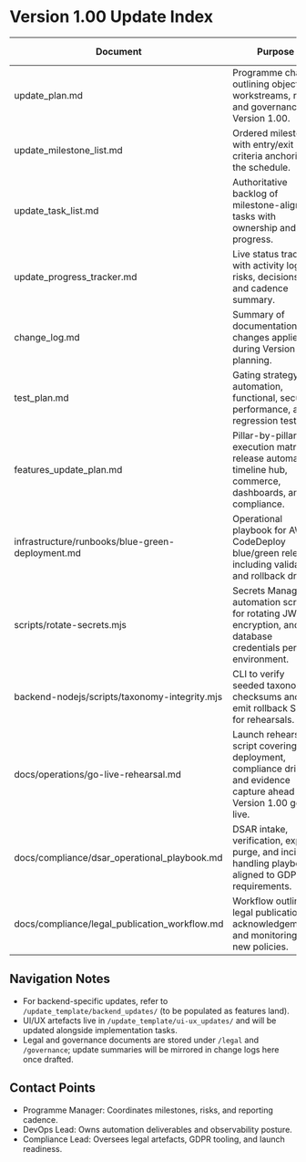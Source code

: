 # Version 1.00 Update Index

| Document | Purpose | Latest Update |
| --- | --- | --- |
| update_plan.md | Programme charter outlining objectives, workstreams, risks, and governance for Version 1.00. | 2024-06-02 |
| update_milestone_list.md | Ordered milestones with entry/exit criteria anchoring the schedule. | 2024-05-09 |
| update_task_list.md | Authoritative backlog of milestone-aligned tasks with ownership and progress. | 2024-06-02 |
| update_progress_tracker.md | Live status tracker with activity log, risks, decisions, and cadence summary. | 2024-06-02 |
| change_log.md | Summary of documentation changes applied during Version 1.00 planning. | 2024-06-02 |
| test_plan.md | Gating strategy for automation, functional, security, performance, and regression testing. | 2024-05-30 |
| features_update_plan.md | Pillar-by-pillar execution matrix for release automation, timeline hub, commerce, dashboards, and compliance. | 2024-06-02 |
| infrastructure/runbooks/blue-green-deployment.md | Operational playbook for AWS CodeDeploy blue/green releases including validation and rollback drills. | 2024-05-16 |
| scripts/rotate-secrets.mjs | Secrets Manager automation script for rotating JWT, encryption, and database credentials per environment. | 2024-05-16 |
| backend-nodejs/scripts/taxonomy-integrity.mjs | CLI to verify seeded taxonomy checksums and emit rollback SQL for rehearsals. | 2024-05-20 |
| docs/operations/go-live-rehearsal.md | Launch rehearsal script covering deployment, compliance drills, and evidence capture ahead of Version 1.00 go-live. | 2024-05-30 |
| docs/compliance/dsar_operational_playbook.md | DSAR intake, verification, export, purge, and incident handling playbook aligned to GDPR requirements. | 2024-05-30 |
| docs/compliance/legal_publication_workflow.md | Workflow outlining legal publication, acknowledgements, and monitoring for new policies. | 2024-05-30 |

## Navigation Notes
- For backend-specific updates, refer to `/update_template/backend_updates/` (to be populated as features land).
- UI/UX artefacts live in `/update_template/ui-ux_updates/` and will be updated alongside implementation tasks.
- Legal and governance documents are stored under `/legal` and `/governance`; update summaries will be mirrored in change logs here once drafted.

## Contact Points
- Programme Manager: Coordinates milestones, risks, and reporting cadence.
- DevOps Lead: Owns automation deliverables and observability posture.
- Compliance Lead: Oversees legal artefacts, GDPR tooling, and launch readiness.
